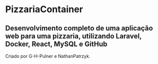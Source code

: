 # PizzariaContainer
## Desenvolvimento completo de uma aplicação web para uma pizzaria, utilizando Laravel, Docker, React, MySQL e GitHub

Criado por G-H-Pulner e NathanPatrzyk.
